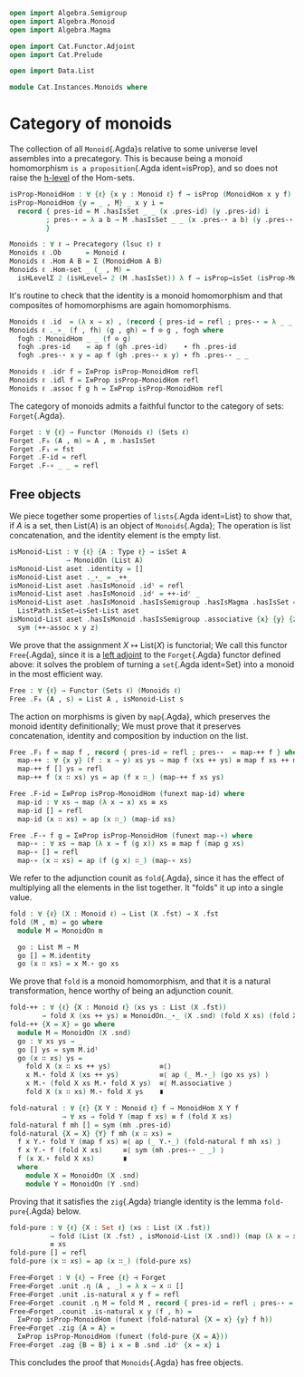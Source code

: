 ```agda
open import Algebra.Semigroup
open import Algebra.Monoid
open import Algebra.Magma

open import Cat.Functor.Adjoint
open import Cat.Prelude

open import Data.List

module Cat.Instances.Monoids where
```

<!--
```
open Precategory
open isSemigroup
open isMagma
open MonoidHom
open MonoidOn
open Functor
open _=>_
open _⊣_
```
-->

# Category of monoids

The collection of all `Monoid`{.Agda}s relative to some universe level
assembles into a precategory. This is because being a monoid
homomorphism `is a proposition`{.Agda ident=isProp}, and so does not
raise the [h-level] of the Hom-sets.

[h-level]: 1Lab.HLevel.html

```agda
isProp-MonoidHom : ∀ {ℓ} {x y : Monoid ℓ} f → isProp (MonoidHom x y f)
isProp-MonoidHom {y = _ , M} _ x y i = 
  record { pres-id = M .hasIsSet _ _ (x .pres-id) (y .pres-id) i 
         ; pres-⋆ = λ a b → M .hasIsSet _ _ (x .pres-⋆ a b) (y .pres-⋆ a b) i 
         }

Monoids : ∀ ℓ → Precategory (lsuc ℓ) ℓ
Monoids ℓ .Ob      = Monoid ℓ
Monoids ℓ .Hom A B = Σ (MonoidHom A B)
Monoids ℓ .Hom-set _ (_ , M) = 
  isHLevelΣ 2 (isHLevel→ 2 (M .hasIsSet)) λ f → isProp→isSet (isProp-MonoidHom f)
```

It's routine to check that the identity is a monoid homomorphism and
that composites of homomorphisms are again homomorphisms.

```agda
Monoids ℓ .id  = (λ x → x) , (record { pres-id = refl ; pres-⋆ = λ _ _ → refl })
Monoids ℓ ._∘_ (f , fh) (g , gh) = f ⊙ g , fogh where
  fogh : MonoidHom _ _ (f ⊙ g)
  fogh .pres-id    = ap f (gh .pres-id)    ∙ fh .pres-id
  fogh .pres-⋆ x y = ap f (gh .pres-⋆ x y) ∙ fh .pres-⋆ _ _

Monoids ℓ .idr f = Σ≡Prop isProp-MonoidHom refl
Monoids ℓ .idl f = Σ≡Prop isProp-MonoidHom refl
Monoids ℓ .assoc f g h = Σ≡Prop isProp-MonoidHom refl
```

The category of monoids admits a faithful functor to the category of
sets: `Forget`{.Agda}.

```agda
Forget : ∀ {ℓ} → Functor (Monoids ℓ) (Sets ℓ)
Forget .F₀ (A , m) = A , m .hasIsSet
Forget .F₁ = fst
Forget .F-id = refl
Forget .F-∘ _ _ = refl
```

## Free objects

We piece together some properties of `lists`{.Agda ident=List} to show
that, if $A$ is a set, then $\mathrm{List}(A)$ is an object of
`Monoids`{.Agda}; The operation is list concatenation, and the identity
element is the empty list.

```agda
isMonoid-List : ∀ {ℓ} {A : Type ℓ} → isSet A
              → MonoidOn (List A)
isMonoid-List aset .identity = []
isMonoid-List aset ._⋆_ = _++_
isMonoid-List aset .hasIsMonoid .idˡ = refl
isMonoid-List aset .hasIsMonoid .idʳ = ++-idʳ _
isMonoid-List aset .hasIsMonoid .hasIsSemigroup .hasIsMagma .hasIsSet = 
  ListPath.isSet→isSet-List aset
isMonoid-List aset .hasIsMonoid .hasIsSemigroup .associative {x} {y} {z} = 
  sym (++-assoc x y z)
```

We prove that the assignment $X \mapsto \mathrm{List}(X)$ is functorial;
We call this functor `Free`{.Agda}, since it is a [left adjoint] to the
`Forget`{.Agda} functor defined above: it solves the problem of turning
a `set`{.Agda ident=Set} into a monoid in the most efficient way.

[left adjoint]: Cat.Functor.Adjoint.html


```agda
Free : ∀ {ℓ} → Functor (Sets ℓ) (Monoids ℓ)
Free .F₀ (A , s) = List A , isMonoid-List s
```

The action on morphisms is given by `map`{.Agda}, which preserves the
monoid identity definitionally; We must prove that it preserves
concatenation, identity and composition by induction on the list.

```agda
Free .F₁ f = map f , record { pres-id = refl ; pres-⋆  = map-++ f } where
  map-++ : ∀ {x y} (f : x → y) xs ys → map f (xs ++ ys) ≡ map f xs ++ map f ys
  map-++ f [] ys = refl
  map-++ f (x ∷ xs) ys = ap (f x ∷_) (map-++ f xs ys)

Free .F-id = Σ≡Prop isProp-MonoidHom (funext map-id) where
  map-id : ∀ xs → map (λ x → x) xs ≡ xs
  map-id [] = refl
  map-id (x ∷ xs) = ap (x ∷_) (map-id xs)

Free .F-∘ f g = Σ≡Prop isProp-MonoidHom (funext map-∘) where
  map-∘ : ∀ xs → map (λ x → f (g x)) xs ≡ map f (map g xs)
  map-∘ [] = refl
  map-∘ (x ∷ xs) = ap (f (g x) ∷_) (map-∘ xs)
```

We refer to the adjunction counit as `fold`{.Agda}, since it has the
effect of multiplying all the elements in the list together. It "folds"
it up into a single value.

```agda
fold : ∀ {ℓ} (X : Monoid ℓ) → List (X .fst) → X .fst
fold (M , m) = go where
  module M = MonoidOn m

  go : List M → M
  go [] = M.identity
  go (x ∷ xs) = x M.⋆ go xs
```

We prove that `fold` is a monoid homomorphism, and that it is a natural
transformation, hence worthy of being an adjunction counit.

```agda
fold-++ : ∀ {ℓ} {X : Monoid ℓ} (xs ys : List (X .fst))
        → fold X (xs ++ ys) ≡ MonoidOn._⋆_ (X .snd) (fold X xs) (fold X ys)
fold-++ {X = X} = go where
  module M = MonoidOn (X .snd)
  go : ∀ xs ys → _
  go [] ys = sym M.idˡ
  go (x ∷ xs) ys = 
    fold X (x ∷ xs ++ ys)            ≡⟨⟩
    x M.⋆ fold X (xs ++ ys)          ≡⟨ ap (_ M.⋆_) (go xs ys) ⟩
    x M.⋆ (fold X xs M.⋆ fold X ys)  ≡⟨ M.associative ⟩
    fold X (x ∷ xs) M.⋆ fold X ys    ∎

fold-natural : ∀ {ℓ} {X Y : Monoid ℓ} f → MonoidHom X Y f
             → ∀ xs → fold Y (map f xs) ≡ f (fold X xs)
fold-natural f mh [] = sym (mh .pres-id)
fold-natural {X = X} {Y} f mh (x ∷ xs) = 
  f x Y.⋆ fold Y (map f xs) ≡⟨ ap (_ Y.⋆_) (fold-natural f mh xs) ⟩
  f x Y.⋆ f (fold X xs)     ≡⟨ sym (mh .pres-⋆ _ _) ⟩ 
  f (x X.⋆ fold X xs)       ∎
  where
    module X = MonoidOn (X .snd)
    module Y = MonoidOn (Y .snd)
```

Proving that it satisfies the `zig`{.Agda} triangle identity is the
lemma `fold-pure`{.Agda} below.

```agda
fold-pure : ∀ {ℓ} {X : Set ℓ} (xs : List (X .fst))
          → fold (List (X .fst) , isMonoid-List (X .snd)) (map (λ x → x ∷ []) xs) 
          ≡ xs
fold-pure [] = refl
fold-pure (x ∷ xs) = ap (x ∷_) (fold-pure xs)

Free⊣Forget : ∀ {ℓ} → Free {ℓ} ⊣ Forget
Free⊣Forget .unit .η (A , _) = λ x → x ∷ []
Free⊣Forget .unit .is-natural x y f = refl
Free⊣Forget .counit .η M = fold M , record { pres-id = refl ; pres-⋆ = fold-++ }
Free⊣Forget .counit .is-natural x y (f , h) = 
  Σ≡Prop isProp-MonoidHom (funext (fold-natural {X = x} {y} f h))
Free⊣Forget .zig {A = A} =
  Σ≡Prop isProp-MonoidHom (funext (fold-pure {X = A}))
Free⊣Forget .zag {B = B} i x = B .snd .idʳ {x = x} i
```

This concludes the proof that `Monoids`{.Agda} has free objects.